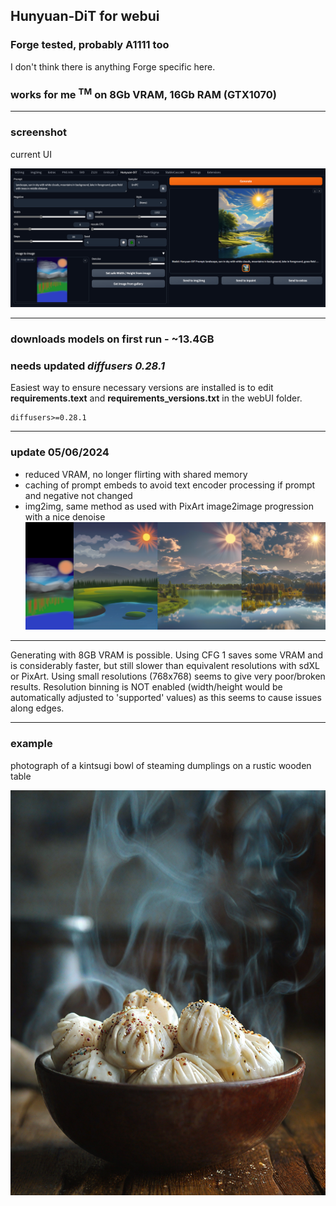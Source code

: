## Hunyuan-DiT for webui ##
### Forge tested, probably A1111 too ###
I don't think there is anything Forge specific here.
### works for me <sup>TM</sup> on 8Gb VRAM, 16Gb RAM (GTX1070) ###

---
### screenshot ###
current UI

![](screenshot.png "UI screenshot")


---
### downloads models on first run - ~13.4GB ###
### needs updated *diffusers 0.28.1* ###

Easiest way to ensure necessary versions are installed is to edit **requirements.text** and **requirements_versions.txt** in the webUI folder.
```
diffusers>=0.28.1
```

---
### update 05/06/2024 ###
* reduced VRAM, no longer flirting with shared memory
* caching of prompt embeds to avoid text encoder processing if prompt and negative not changed
* img2img, same method as used with PixArt
image2image progression with a nice denoise
![](i2i.png "image2image sequence")

---

Generating with 8GB VRAM is possible. Using CFG 1 saves some VRAM and is considerably faster, but still slower than equivalent resolutions with sdXL or PixArt. Using small resolutions (768x768) seems to give very poor/broken results. Resolution binning is NOT enabled (width/height would be automatically adjusted to 'supported' values) as this seems to cause issues along edges.

---

### example ###
photograph of a kintsugi bowl of steaming dumplings on a rustic wooden table

![](example.png "896x1152, SA-solver, 20 steps, CFG 1")
